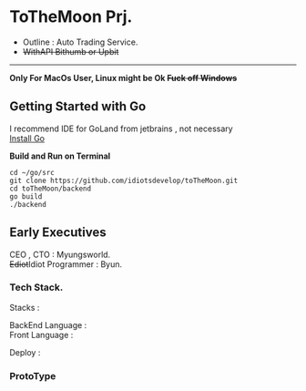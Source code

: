 # ToTheMoon Prj.
 - Outline : Auto Trading Service.
 - ~~WithAPI Bithumb or Upbit~~
---
**Only For MacOs User, Linux might be Ok  ~~Fuck off Windows~~**  

## Getting Started with Go

I recommend IDE for GoLand from jetbrains , not necessary  
[Install Go](https://golang.org/doc/install)  

**Build and Run on Terminal**  

```shell
cd ~/go/src  
git clone https://github.com/idiotsdevelop/toTheMoon.git    
cd toTheMoon/backend   
go build   
./backend   
```
## Early Executives

CEO , CTO : Myungsworld.   
~~Ediot~~Idiot Programmer : Byun. 

### Tech Stack.

Stacks :  

BackEnd Language :   
Front Language :  

Deploy :  

### ProtoType



